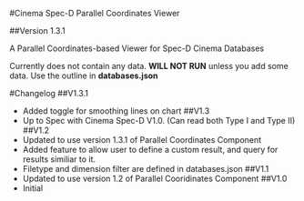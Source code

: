 #Cinema Spec-D Parallel Coordinates Viewer

##Version 1.3.1

A Parallel Coordinates-based Viewer for Spec-D Cinema Databases

Currently does not contain any data. **WILL NOT RUN** unless you add some data.
Use the outline in **databases.json**

#Changelog
##V1.3.1
- Added toggle for smoothing lines on chart
##V1.3
- Up to Spec with Cinema Spec-D V1.0. (Can read both Type I and Type II)
##V1.2
- Updated to use version 1.3.1 of Parallel Coordinates Component
- Added feature to allow user to define a custom result, and query for results similiar to it.
- Filetype and dimension filter are defined in databases.json
##V1.1
- Updated to use version 1.2 of Parallel Cooridinates Component
##V1.0
- Initial
